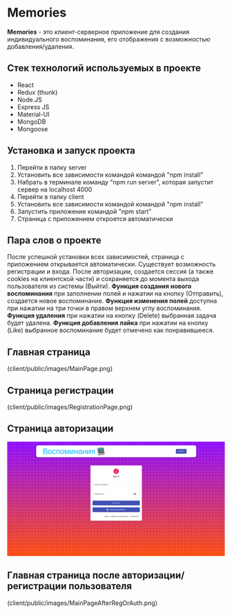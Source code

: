 # Memories

**Memories** - это клиент-серверное приложение для создания индивидуального воспоминания, его отображения с возможностью добавления/удаления.

## Стек технологий используемых в проекте
- React
- Redux (thunk)
- Node.JS
- Express JS
- Material-UI
- MongoDB
- Mongoose

## Установка и запуск проекта
1. Перейти в папку server
2. Установить все зависимости командой командой "npm install"
3. Набрать в терминале команду "npm run server", которая запустит сервер на localhost 4000
4. Перейти в папку client
5. Установить все зависимости командой командой "npm install"
4. Запустить приложение командой "npm start"
5. Страница с приложением откроется автоматически

## Пара слов о проекте
После успешной установки всех зависимостей, страница с приложением открывается автоматически. Существует возможность регистрации и входа. После авторизации, создается сессия (а также cookies на клиентской части) и сохраняется до момента выхода пользователя из системы (Выйти). **Функция создания нового воспоминания** при заполнении полей и нажатии на кнопку (Отправить), создается новое воспоминание. **Функция изменения полей** доступна при нажатии на три точки в правом верхнем углу воспоминания. **Функция удаления** при нажатии на кнопку (Delete) выбранная задача будет удалена. **Функция добавления лайка** при нажатии на кнопку (Like) выбранное воспоминание будет отмечено как понравившееся.

## Главная страница

(client/public/images/MainPage.png)

## Страница регистрации

(client/public/images/RegistrationPage.png)

## Страница авторизации

![Alt-текст](https://github.com/deni061997/memories-app/blob/main/client/public/images/AuthorizationPage.png)

## Главная страница после авторизации/регистрации пользователя

(client/public/images/MainPageAfterRegOrAuth.png)
